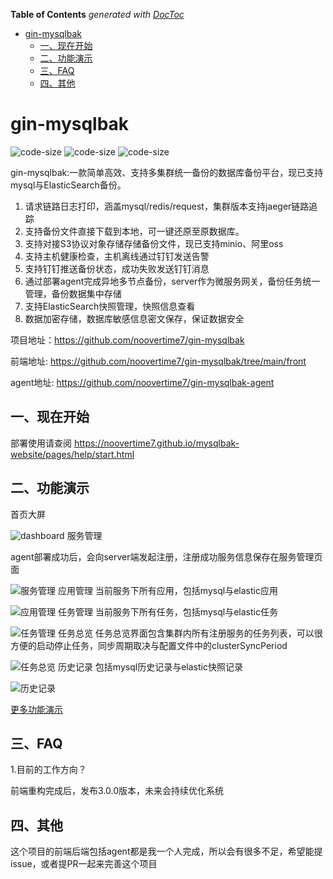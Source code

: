 <!-- START doctoc generated TOC please keep comment here to allow auto update -->
<!-- DON'T EDIT THIS SECTION, INSTEAD RE-RUN doctoc TO UPDATE -->
**Table of Contents**  *generated with [DocToc](https://github.com/thlorenz/doctoc)*

- [gin-mysqlbak](#gin-mysqlbak)
  - [一、现在开始](#%E4%B8%80%E7%8E%B0%E5%9C%A8%E5%BC%80%E5%A7%8B)
  - [二、功能演示](#%E4%BA%8C%E5%8A%9F%E8%83%BD%E6%BC%94%E7%A4%BA)
  - [三、FAQ](#%E5%9B%9Bfaq)
  - [四、其他](#%E4%BA%94%E5%85%B6%E4%BB%96)

<!-- END doctoc generated TOC please keep comment here to allow auto update -->

# gin-mysqlbak
<p> 
<img src=https://img.shields.io/github/languages/top/noovertime7/gin-mysqlbak  alt="code-size" />
<img src="https://img.shields.io/github/languages/code-size/noovertime7/gin-mysqlbak" alt="code-size" />
<img src="https://img.shields.io/github/last-commit/noovertime7/gin-mysqlbak" alt="code-size"/>
</p>

gin-mysqlbak:一款简单高效、支持多集群统一备份的数据库备份平台，现已支持mysql与ElasticSearch备份。

1. 请求链路日志打印，涵盖mysql/redis/request，集群版本支持jaeger链路追踪
2. 支持备份文件直接下载到本地，可一键还原至原数据库。
3. 支持对接S3协议对象存储存储备份文件，现已支持minio、阿里oss
4. 支持主机健康检查，主机离线通过钉钉发送告警
5. 支持钉钉推送备份状态，成功失败发送钉钉消息
6. 通过部署agent完成异地多节点备份，server作为微服务网关，备份任务统一管理，备份数据集中存储
7. 支持ElasticSearch快照管理，快照信息查看
8. 数据加密存储，数据库敏感信息密文保存，保证数据安全


项目地址：https://github.com/noovertime7/gin-mysqlbak

前端地址: https://github.com/noovertime7/gin-mysqlbak/tree/main/front

agent地址: https://github.com/noovertime7/gin-mysqlbak-agent
## 一、现在开始
部署使用请查阅 https://noovertime7.github.io/mysqlbak-website/pages/help/start.html
## 二、功能演示
 首页大屏

![dashboard](http://qiniu.yunxue521.top/mysqlbak/dashboard.jpg)
 服务管理

agent部署成功后，会向server端发起注册，注册成功服务信息保存在服务管理页面

![服务管理](http://qiniu.yunxue521.top/mysqlbak/service_list.jpg)
 应用管理
当前服务下所有应用，包括mysql与elastic应用

![应用管理](http://qiniu.yunxue521.top/mysqlbak/app.jpg)
 任务管理
当前服务下所有任务，包括mysql与elastic任务

![任务管理](http://qiniu.yunxue521.top/mysqlbak/task.jpg)
 任务总览
任务总览界面包含集群内所有注册服务的任务列表，可以很方便的启动停止任务，同步周期取决与配置文件中的clusterSyncPeriod

![任务总览](https://github.com/noovertime7/gin-mysqlbak/blob/main/img/task_overview.jpg?raw=true)
 历史记录
包括mysql历史记录与elastic快照记录

![历史记录](https://github.com/noovertime7/gin-mysqlbak/blob/main/img/history.jpg?raw=true)

[更多功能演示](https://noovertime7.github.io/mysqlbak-website/pages/show/show.html)

## 三、FAQ

1.目前的工作方向？

前端重构完成后，发布3.0.0版本，未来会持续优化系统

## 四、其他

这个项目的前端后端包括agent都是我一个人完成，所以会有很多不足，希望能提issue，或者提PR一起来完善这个项目
